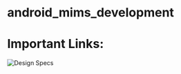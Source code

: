 # android_mims_development


# Important Links:
![Design Specs](https://github.com/HarleyGotardo/square-mind)
